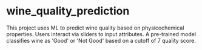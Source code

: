 # wine_quality_prediction
This project uses ML to predict wine quality based on physicochemical properties. Users interact via sliders to input attributes. A pre-trained model classifies wine as 'Good' or 'Not Good' based on a cutoff of 7 quality score.
